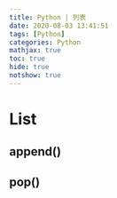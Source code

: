 ```yaml
---
title: Python | 列表
date: 2020-08-03 13:41:51
tags: [Python]
categories: Python
mathjax: true
toc: true
hide: true
notshow: true
---
```


<center></center>
<!--more-->

# List

## append()

## pop()